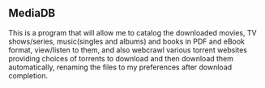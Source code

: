 ## MediaDB
This is a program that will allow me to catalog the downloaded movies, TV shows/series, music(singles and albums) and books in PDF and eBook format, view/listen to them, and also webcrawl various torrent websites providing choices of torrents to download and then download them automatically, renaming the files to my preferences after download completion.
